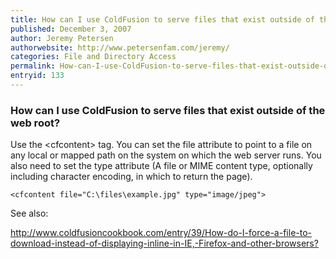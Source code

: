 ```yaml
---
title: How can I use ColdFusion to serve files that exist outside of the web root?
published: December 3, 2007
author: Jeremy Petersen
authorwebsite: http://www.petersenfam.com/jeremy/
categories: File and Directory Access
permalink: How-can-I-use-ColdFusion-to-serve-files-that-exist-outside-of-the-web-root.html
entryid: 133
---
```


<h3>How can I use ColdFusion to serve files that exist outside of the web root?</h3>

<p>
Use the &lt;cfcontent&gt; tag. You can set the file attribute to point to a file on any local or mapped path on the system on which the web server runs. You also need to set the type attribute (A file or MIME content type, optionally including character encoding, in which to return the page).
</p>

<pre><code class="language-markup">&lt;cfcontent file=&quot;C:\files\example.jpg&quot; type=&quot;image/jpeg&quot;&gt;
</code></pre>

<p>
See also:
</p>

<p>
<a href ="http://www.coldfusioncookbook.com/entry/39/How-do-I-force-a-file-to-download-instead-of-displaying-inline-in-IE,-Firefox-and-other-browsers?"> http://www.coldfusioncookbook.com/entry/39/How-do-I-force-a-file-to-download-instead-of-displaying-inline-in-IE,-Firefox-and-other-browsers?</a>
</p>



